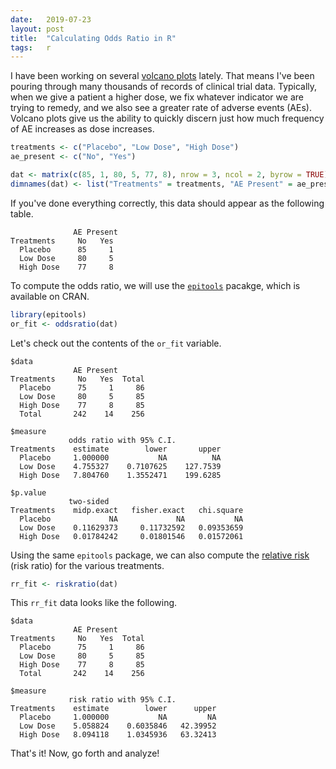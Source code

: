 ```yaml
---
date:   2019-07-23
layout: post
title:  "Calculating Odds Ratio in R"
tags:   r
---
```


I have been working on several [volcano plots](https://observablehq.com/@jarrettmeyer/volcano-plot) lately. That means I've been pouring through many thousands of records of clinical trial data. Typically, when we give a patient a higher dose, we fix whatever indicator we are trying to remedy, and we also see a greater rate of adverse events (AEs). Volcano plots give us the ability to quickly discern just how much frequency of AE increases as dose increases.

```r
treatments <- c("Placebo", "Low Dose", "High Dose")
ae_present <- c("No", "Yes")

dat <- matrix(c(85, 1, 80, 5, 77, 8), nrow = 3, ncol = 2, byrow = TRUE)
dimnames(dat) <- list("Treatments" = treatments, "AE Present" = ae_present)
```

If you've done everything correctly, this data should appear as the following table.

```
              AE Present
Treatments     No   Yes
  Placebo      85     1
  Low Dose     80     5
  High Dose    77     8
```

To compute the odds ratio, we will use the [`epitools`](https://rdrr.io/cran/epitools/) pacakge, which is available on CRAN.

```r
library(epitools)
or_fit <- oddsratio(dat)
```

Let's check out the contents of the `or_fit` variable.

```
$data
              AE Present
Treatments     No   Yes  Total
  Placebo      75     1     86
  Low Dose     80     5     85
  High Dose    77     8     85
  Total       242    14    256

$measure
             odds ratio with 95% C.I.
Treatments    estimate        lower       upper
  Placebo     1.000000           NA          NA
  Low Dose    4.755327    0.7107625    127.7539
  High Dose   7.804760    1.3552471    199.6285

$p.value
             two-sided
Treatments    midp.exact   fisher.exact   chi.square
  Placebo             NA             NA           NA
  Low Dose    0.11629373     0.11732592   0.09353659
  High Dose   0.01784242     0.01801546   0.01572061
```

Using the same `epitools` package, we can also compute the [relative risk](https://en.wikipedia.org/wiki/Risk_ratio) (risk ratio) for the various treatments.

```r
rr_fit <- riskratio(dat)
```

This `rr_fit` data looks like the following.

```
$data
              AE Present
Treatments     No   Yes  Total
  Placebo      75     1     86
  Low Dose     80     5     85
  High Dose    77     8     85
  Total       242    14    256

$measure
             risk ratio with 95% C.I.
Treatments    estimate        lower      upper
  Placebo     1.000000           NA         NA
  Low Dose    5.058824    0.6035846   42.39952
  High Dose   8.094118    1.0345936   63.32413
```

That's it! Now, go forth and analyze!
